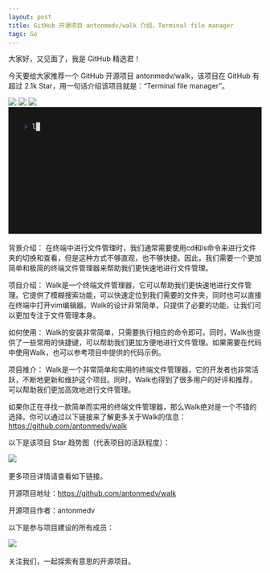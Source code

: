 ```yaml
---
layout: post
title: GitHub 开源项目 antonmedv/walk 介绍，Terminal file manager
tags: Go
---
```


大家好，又见面了，我是 GitHub 精选君！

今天要给大家推荐一个 GitHub 开源项目 antonmedv/walk，该项目在 GitHub 有超过 2.1k Star，用一句话介绍该项目就是：“Terminal file manager”。


![](https://raw.githubusercontent.com/antonmedv/walk/master/.github/images/demo.gif)
![](https://raw.githubusercontent.com/antonmedv/walk/master/.github/images/preview-mode.gif)
![](https://raw.githubusercontent.com/antonmedv/walk/master/.github/images/rm-demo.gif)
![](https://raw.githubusercontent.com/antonmedv/walk/master/.github/images/demo-icons.gif)



背景介绍： 在终端中进行文件管理时，我们通常需要使用cd和ls命令来进行文件夹的切换和查看，但是这种方式不够直观，也不够快捷。因此，我们需要一个更加简单和极简的终端文件管理器来帮助我们更快速地进行文件管理。

项目介绍： Walk是一个终端文件管理器，它可以帮助我们更快速地进行文件管理。它提供了模糊搜索功能，可以快速定位到我们需要的文件夹，同时也可以直接在终端中打开vim编辑器。Walk的设计非常简单，只提供了必要的功能，让我们可以更加专注于文件管理本身。

如何使用： Walk的安装非常简单，只需要执行相应的命令即可。同时，Walk也提供了一些常用的快捷键，可以帮助我们更加方便地进行文件管理。如果需要在代码中使用Walk，也可以参考项目中提供的代码示例。

项目推介： Walk是一个非常简单和实用的终端文件管理器，它的开发者也非常活跃，不断地更新和维护这个项目。同时，Walk也得到了很多用户的好评和推荐，可以帮助我们更加高效地进行文件管理。

如果你正在寻找一款简单而实用的终端文件管理器，那么Walk绝对是一个不错的选择。你可以通过以下链接来了解更多关于Walk的信息： https://github.com/antonmedv/walk





以下是该项目 Star 趋势图（代表项目的活跃程度）：

![](https://api.star-history.com/svg?repos=antonmedv/walk&type=Timeline)

更多项目详情请查看如下链接。

开源项目地址：https://github.com/antonmedv/walk 

开源项目作者：antonmedv

以下是参与项目建设的所有成员：

![](https://contrib.rocks/image?repo=antonmedv/walk)

关注我们，一起探索有意思的开源项目。

